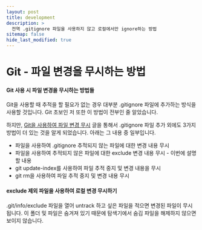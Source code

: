 ```yaml
---
layout: post
title: development
description: >
  전역 .gitignore 파일을 사용하지 않고 로컬에서만 ignore하는 방법
sitemap: false
hide_last_modified: true
---
```


# Git - 파일 변경을 무시하는 방법

#### Git 사용 시 파일 변경을 무시하는 방법들

Git을 사용할 때 추적을 할 필요가 없는 경우 대부분 .gitignore 파일에 추가하는 방식을 사용할 것입니다.
Git 초보인 저 또한 이 방법이 전부인 줄 알았습니다.

하지만, [Git을 사용하여 파일 변경 무시](https://learn.microsoft.com/ko-kr/azure/devops/repos/git/ignore-files?view=azure-devops&tabs=visual-studio-2022) 글을 통해서 .gitignore 파일 추가 외에도 3가지 방법이 더 있는 것을 알게 되었습니다. 아래는 그 내용 중 일부입니다.

* 파일을 사용하여 .gitignore 추적되지 않는 파일에 대한 변경 내용 무시
* 파일을 사용하여 추적되지 않은 파일에 대한 exclude 변경 내용 무시 - 이번에 설명할 내용
* git update-index를 사용하여 파일 추적 중지 및 변경 내용을 무시
* git rm을 사용하여 파일 추적 중지 및 변경 내용 무시

#### exclude 제외 파일을 사용하여 로컬 변경 무시하기

.git/info/exclude 파일을 열어 untrack 하고 싶은 파일을 적으면 변경된 파일이 무시됩니다.
이 폴더 및 파일은 숨겨져 있기 때문에 탐색기에서 숨김 파일을 해제하지 않으면 보이지 않습니다.
